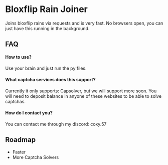 # Bloxflip Rain Joiner

Joins bloxflip rains via requests and is very fast. No browsers open, you can just have this running in the background.

## FAQ

#### How to use?

Use your brain and just run the py files.

#### What captcha services does this support?

Currently it only supports: Capsolver, but we will support more soon. You will need to deposit balance in anyone of these websites to be able to solve captchas.

#### How do I contact you?

You can contact me through my discord: coxy.57
## Roadmap

- Faster
- More Captcha Solvers

